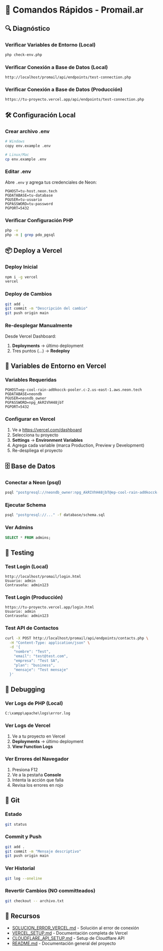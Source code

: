 # 🚀 Comandos Rápidos - Promail.ar

## 🔍 Diagnóstico

### Verificar Variables de Entorno (Local)
```bash
php check-env.php
```

### Verificar Conexión a Base de Datos (Local)
```
http://localhost/promail/api/endpoints/test-connection.php
```

### Verificar Conexión a Base de Datos (Producción)
```
https://tu-proyecto.vercel.app/api/endpoints/test-connection.php
```

## 🛠️ Configuración Local

### Crear archivo .env
```bash
# Windows
copy env.example .env

# Linux/Mac
cp env.example .env
```

### Editar .env
Abre `.env` y agrega tus credenciales de Neon:
```env
PGHOST=tu-host.neon.tech
PGDATABASE=tu-database
PGUSER=tu-usuario
PGPASSWORD=tu-password
PGPORT=5432
```

### Verificar Configuración PHP
```bash
php -v
php -m | grep pdo_pgsql
```

## 📦 Deploy a Vercel

### Deploy Inicial
```bash
npm i -g vercel
vercel
```

### Deploy de Cambios
```bash
git add .
git commit -m "Descripción del cambio"
git push origin main
```

### Re-desplegar Manualmente
Desde Vercel Dashboard:
1. **Deployments** → último deployment
2. Tres puntos (...) → **Redeploy**

## 🔐 Variables de Entorno en Vercel

### Variables Requeridas
```
PGHOST=ep-cool-rain-ad0kocck-pooler.c-2.us-east-1.aws.neon.tech
PGDATABASE=neondb
PGUSER=neondb_owner
PGPASSWORD=npg_AkRIVhH48jbT
PGPORT=5432
```

### Configurar en Vercel
1. Ve a https://vercel.com/dashboard
2. Selecciona tu proyecto
3. **Settings** → **Environment Variables**
4. Agrega cada variable (marca Production, Preview y Development)
5. Re-despliega el proyecto

## 🗄️ Base de Datos

### Conectar a Neon (psql)
```bash
psql "postgresql://neondb_owner:npg_AkRIVhH48jbT@ep-cool-rain-ad0kocck-pooler.c-2.us-east-1.aws.neon.tech/neondb?sslmode=require"
```

### Ejecutar Schema
```bash
psql "postgresql://..." -f database/schema.sql
```

### Ver Admins
```sql
SELECT * FROM admins;
```

## 🧪 Testing

### Test Login (Local)
```
http://localhost/promail/login.html
Usuario: admin
Contraseña: admin123
```

### Test Login (Producción)
```
https://tu-proyecto.vercel.app/login.html
Usuario: admin
Contraseña: admin123
```

### Test API de Contactos
```bash
curl -X POST http://localhost/promail/api/endpoints/contacts.php \
  -H "Content-Type: application/json" \
  -d '{
    "nombre": "Test",
    "email": "test@test.com",
    "empresa": "Test SA",
    "plan": "business",
    "mensaje": "Test mensaje"
  }'
```

## 🐛 Debugging

### Ver Logs de PHP (Local)
```
C:\xampp\apache\logs\error.log
```

### Ver Logs de Vercel
1. Ve a tu proyecto en Vercel
2. **Deployments** → último deployment
3. **View Function Logs**

### Ver Errores del Navegador
1. Presiona F12
2. Ve a la pestaña **Console**
3. Intenta la acción que falla
4. Revisa los errores en rojo

## 🔄 Git

### Estado
```bash
git status
```

### Commit y Push
```bash
git add .
git commit -m "Mensaje descriptivo"
git push origin main
```

### Ver Historial
```bash
git log --oneline
```

### Revertir Cambios (NO committeados)
```bash
git checkout -- archivo.txt
```

## 📝 Recursos

- [SOLUCION_ERROR_VERCEL.md](./SOLUCION_ERROR_VERCEL.md) - Solución al error de conexión
- [VERCEL_SETUP.md](./VERCEL_SETUP.md) - Documentación completa de Vercel
- [CLOUDFLARE_API_SETUP.md](./CLOUDFLARE_API_SETUP.md) - Setup de Cloudflare API
- [README.md](./README.md) - Documentación general del proyecto

